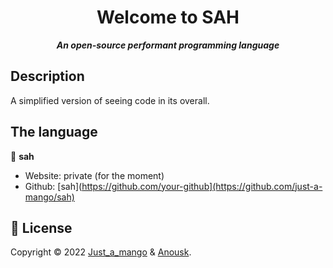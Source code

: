 <h1 align="center">Welcome to SAH</h1>

<p align="center"><b><i>An open-source performant programming language</b></i></p>

## Description
A simplified version of seeing code in its overall.

## The language

👤 **sah**

* Website: private (for the moment)
* Github: [sah](https://github.com/your-github](https://github.com/just-a-mango/sah)

## 📝 License

Copyright © 2022 [Just_a_mango](https://github.com/just-a-mango) & [Anousk](https://github.com/Anousk).<br />
